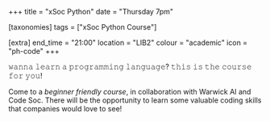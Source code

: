 +++
title = "xSoc Python"
date = "Thursday 7pm"

[taxonomies]
tags = ["xSoc Python Course"]

[extra]
end_time = "21:00"
location = "LIB2"
colour = "academic"
icon = "ph-code"
+++

𝚠𝚊𝚗𝚗𝚊 𝚕𝚎𝚊𝚛𝚗 𝚊 𝚙𝚛𝚘𝚐𝚛𝚊𝚖𝚖𝚒𝚗𝚐 𝚕𝚊𝚗𝚐𝚞𝚊𝚐𝚎? 𝚝𝚑𝚒𝚜 𝚒𝚜 𝚝𝚑𝚎 𝚌𝚘𝚞𝚛𝚜𝚎 𝚏𝚘𝚛 𝚢𝚘𝚞!

Come to a *beginner friendly course*, in collaboration with Warwick AI and Code Soc. There will be the opportunity to learn some valuable coding skills that companies would love to see!
